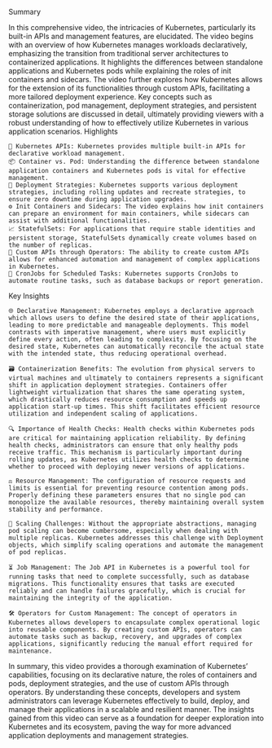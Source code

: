 Summary

In this comprehensive video, the intricacies of Kubernetes, particularly its built-in APIs and management features, are elucidated. The video begins with an overview of how Kubernetes manages workloads declaratively, emphasizing the transition from traditional server architectures to containerized applications. It highlights the differences between standalone applications and Kubernetes pods while explaining the roles of init containers and sidecars. The video further explores how Kubernetes allows for the extension of its functionalities through custom APIs, facilitating a more tailored deployment experience. Key concepts such as containerization, pod management, deployment strategies, and persistent storage solutions are discussed in detail, ultimately providing viewers with a robust understanding of how to effectively utilize Kubernetes in various application scenarios.
Highlights

    🐳 Kubernetes APIs: Kubernetes provides multiple built-in APIs for declarative workload management.
    📦 Container vs. Pod: Understanding the difference between standalone application containers and Kubernetes pods is vital for effective management.
    🔄 Deployment Strategies: Kubernetes supports various deployment strategies, including rolling updates and recreate strategies, to ensure zero downtime during application upgrades.
    ⚙️ Init Containers and Sidecars: The video explains how init containers can prepare an environment for main containers, while sidecars can assist with additional functionalities.
    📈 StatefulSets: For applications that require stable identities and persistent storage, StatefulSets dynamically create volumes based on the number of replicas.
    🧩 Custom APIs through Operators: The ability to create custom APIs allows for enhanced automation and management of complex applications in Kubernetes.
    📅 CronJobs for Scheduled Tasks: Kubernetes supports CronJobs to automate routine tasks, such as database backups or report generation.

Key Insights

    🌐 Declarative Management: Kubernetes employs a declarative approach which allows users to define the desired state of their applications, leading to more predictable and manageable deployments. This model contrasts with imperative management, where users must explicitly define every action, often leading to complexity. By focusing on the desired state, Kubernetes can automatically reconcile the actual state with the intended state, thus reducing operational overhead.

    🗃️ Containerization Benefits: The evolution from physical servers to virtual machines and ultimately to containers represents a significant shift in application deployment strategies. Containers offer lightweight virtualization that shares the same operating system, which drastically reduces resource consumption and speeds up application start-up times. This shift facilitates efficient resource utilization and independent scaling of applications.

    🔍 Importance of Health Checks: Health checks within Kubernetes pods are critical for maintaining application reliability. By defining health checks, administrators can ensure that only healthy pods receive traffic. This mechanism is particularly important during rolling updates, as Kubernetes utilizes health checks to determine whether to proceed with deploying newer versions of applications.

    ⚖️ Resource Management: The configuration of resource requests and limits is essential for preventing resource contention among pods. Properly defining these parameters ensures that no single pod can monopolize the available resources, thereby maintaining overall system stability and performance.

    🔄 Scaling Challenges: Without the appropriate abstractions, managing pod scaling can become cumbersome, especially when dealing with multiple replicas. Kubernetes addresses this challenge with Deployment objects, which simplify scaling operations and automate the management of pod replicas.

    ⏳ Job Management: The Job API in Kubernetes is a powerful tool for running tasks that need to complete successfully, such as database migrations. This functionality ensures that tasks are executed reliably and can handle failures gracefully, which is crucial for maintaining the integrity of the application.

    🛠️ Operators for Custom Management: The concept of operators in Kubernetes allows developers to encapsulate complex operational logic into reusable components. By creating custom APIs, operators can automate tasks such as backup, recovery, and upgrades of complex applications, significantly reducing the manual effort required for maintenance.

In summary, this video provides a thorough examination of Kubernetes’ capabilities, focusing on its declarative nature, the roles of containers and pods, deployment strategies, and the use of custom APIs through operators. By understanding these concepts, developers and system administrators can leverage Kubernetes effectively to build, deploy, and manage their applications in a scalable and resilient manner. The insights gained from this video can serve as a foundation for deeper exploration into Kubernetes and its ecosystem, paving the way for more advanced application deployments and management strategies.
